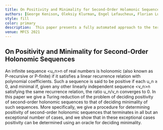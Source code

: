 ```yaml
---
title: On Positivity and Minimality for Second-Order Holomonic Sequences
authors: [George Kenison, Oleksiy Klurman, Engel Lefaucheux, Florian Luca, Pieter Moree, Joël Ouaknine, Markus Whiteland and James Worrell]
style: fill
color: primary
description:  This paper presents a fully automated approach to the termination analysis of probabilistic while-programs whose guards and expressions are polynomial expressions.
venue: MFCS 2021
---
```



## On Positivity and Minimality for Second-Order Holonomic Sequences

An infinite sequence <u_n>n of real numbers is holonomic (also known as P-recursive or P-finite) if it satisfies a linear recurrence relation with polynomial coefficients. Such a sequence is said to be positive if each u_n ≥ 0, and minimal if, given any other linearly independent sequence <v_n>n satisfying the same recurrence relation, the ratio u_n/v_n converges to 0.
In this paper we give a Turing reduction of the problem of deciding positivity of second-order holonomic sequences to that of deciding minimality of such sequences. More specifically, we give a procedure for determining positivity of second-order holonomic sequences that terminates in all but an exceptional number of cases, and we show that in these exceptional cases positivity can be determined using an oracle for deciding minimality. 

